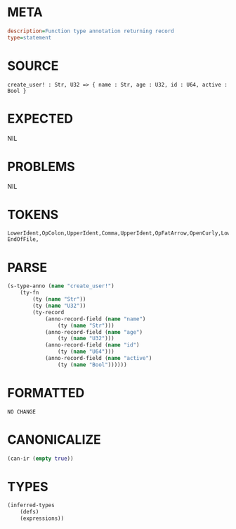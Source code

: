 # META
~~~ini
description=Function type annotation returning record
type=statement
~~~
# SOURCE
~~~roc
create_user! : Str, U32 => { name : Str, age : U32, id : U64, active : Bool }
~~~
# EXPECTED
NIL
# PROBLEMS
NIL
# TOKENS
~~~zig
LowerIdent,OpColon,UpperIdent,Comma,UpperIdent,OpFatArrow,OpenCurly,LowerIdent,OpColon,UpperIdent,Comma,LowerIdent,OpColon,UpperIdent,Comma,LowerIdent,OpColon,UpperIdent,Comma,LowerIdent,OpColon,UpperIdent,CloseCurly,
EndOfFile,
~~~
# PARSE
~~~clojure
(s-type-anno (name "create_user!")
	(ty-fn
		(ty (name "Str"))
		(ty (name "U32"))
		(ty-record
			(anno-record-field (name "name")
				(ty (name "Str")))
			(anno-record-field (name "age")
				(ty (name "U32")))
			(anno-record-field (name "id")
				(ty (name "U64")))
			(anno-record-field (name "active")
				(ty (name "Bool"))))))
~~~
# FORMATTED
~~~roc
NO CHANGE
~~~
# CANONICALIZE
~~~clojure
(can-ir (empty true))
~~~
# TYPES
~~~clojure
(inferred-types
	(defs)
	(expressions))
~~~
